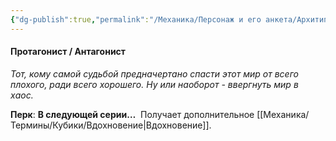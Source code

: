 ```yaml
---
{"dg-publish":true,"permalink":"/Механика/Персонаж и его анкета/Архитипы персонжей/Подробнее/Протагонист/","noteIcon":"","created":"2025-09-07T13:19:20.235+03:00","updated":"2025-09-03T17:45:24.436+03:00"}
---
```


#### Протагонист / Антагонист
*Тот, кому самой судьбой предначертано спасти этот мир от всего плохого, ради всего хорошего. Ну или наоборот - ввергнуть мир в хаос.* 

**Перк**: **В следующей серии…** 
Получает дополнительное [[Механика/Термины/Кубики/Вдохновение\|Вдохновение]]. 